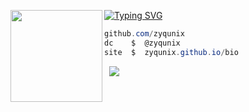 [![Typing SVG](https://readme-typing-svg.herokuapp.com?font=Roboto+Mono&lines=zyqunix.github.io/bio+%7C+zyq)](https://git.io/typing-svg)
<img align="left" src="https://upload.wikimedia.org/wikipedia/commons/thumb/3/34/Red_star.svg/220px-Red_star.svg.png" width="147"/> 

```csharp
github.com/zyqunix
dc    $  @zyqunix
site  $  zyqunix.github.io/bio
```
&zwnj; 
&zwnj; 
![](https://komarev.com/ghpvc/?username=hris69)
